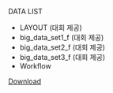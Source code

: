 DATA LIST

- LAYOUT            (대회 제공)
- big_data_set1_f   (대회 제공)
- big_data_set2_f   (대회 제공)
- big_data_set3_f   (대회 제공)
- Workflow

[Download](https://drive.google.com/drive/folders/1GcIRdWBcR68qPLWcoVSPqle5QDULn0xS?usp=sharing)